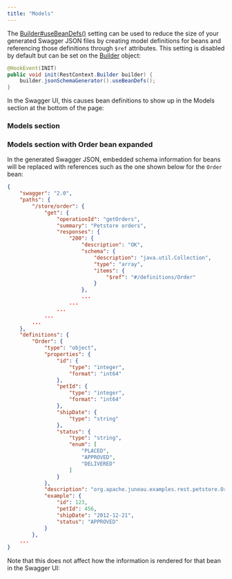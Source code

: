 ```yaml
---
title: "Models"
---
```


The [Builder#useBeanDefs()]({{API_DOCS}}/org/apache/juneau/jsonschema/JsonSchemaGenerator/Builder.html#useBeanDefs()) setting can be used to reduce the size of your generated Swagger JSON files by creating model definitions for beans and referencing those definitions through `$ref` attributes.
This setting is disabled by default but can be set on the [Builder]({{API_DOCS}}/org/apache/juneau/rest/RestContext/Builder.html) object:

```java
@HookEvent(INIT)
public void init(RestContext.Builder builder) {
    builder.jsonSchemaGenerator().useBeanDefs();
}
```


In the Swagger UI, this causes bean definitions to show up in the Models section at the bottom of the page:
### Models section
### Models section with Order bean expanded

In the generated Swagger JSON, embedded schema information for beans will be replaced with references such as the one shown below for the `Order` bean:

```json
{
    "swagger": "2.0",
    "paths": {
        "/store/order": {
            "get": {
                "operationId": "getOrders",
                "summary": "Petstore orders",
                "responses": {
                    "200": {
                        "description": "OK",
                        "schema": {
                            "description": "java.util.Collection",
                            "type": "array",
                            "items": {
                                "$ref": "#/definitions/Order"
                            }
                        },
                        ...
                    ...
                ...
            ...
        ...
    },
    "definitions": {
        "Order": {
            "type": "object",
            "properties": {
                "id": {
                    "type": "integer",
                    "format": "int64"
                },
                "petId": {
                    "type": "integer",
                    "format": "int64"
                },
                "shipDate": {
                    "type": "string"
                },
                "status": {
                    "type": "string",
                    "enum": [
                        "PLACED",
                        "APPROVED",
                        "DELIVERED"
                    ]
                }
            },
            "description": "org.apache.juneau.examples.rest.petstore.Order",
            "example": {
                "id": 123,
                "petId": 456,
                "shipDate": "2012-12-21",
                "status": "APPROVED"
            }
        },
    ...
}
```


Note that this does not affect how the information is rendered for that bean in the Swagger UI:
